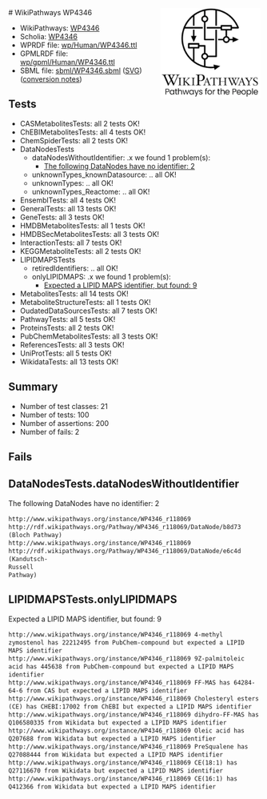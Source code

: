 <img style="float: right; width: 200px" src="../logo.png" />
# WikiPathways WP4346

* WikiPathways: [WP4346](https://identifiers.org/wikipathways:WP4346)
* Scholia: [WP4346](https://scholia.toolforge.org/wikipathways/WP4346)
* WPRDF file: [wp/Human/WP4346.ttl](../wp/Human/WP4346.ttl)
* GPMLRDF file: [wp/gpml/Human/WP4346.ttl](../wp/gpml/Human/WP4346.ttl)
* SBML file: [sbml/WP4346.sbml](../sbml/WP4346.sbml) ([SVG](../sbml/WP4346.svg)) ([conversion notes](../sbml/WP4346.txt))

## Tests
* CASMetabolitesTests: all 2 tests OK!
* ChEBIMetabolitesTests: all 4 tests OK!
* ChemSpiderTests: all 2 tests OK!
* DataNodesTests
    * dataNodesWithoutIdentifier: .x we found 1 problem(s):
        * [The following DataNodes have no identifier: 2](#d2d32fa1)
    * unknownTypes_knownDatasource: .. all OK!
    * unknownTypes: .. all OK!
    * unknownTypes_Reactome: .. all OK!
* EnsemblTests: all 4 tests OK!
* GeneralTests: all 13 tests OK!
* GeneTests: all 3 tests OK!
* HMDBMetabolitesTests: all 1 tests OK!
* HMDBSecMetabolitesTests: all 3 tests OK!
* InteractionTests: all 7 tests OK!
* KEGGMetaboliteTests: all 2 tests OK!
* LIPIDMAPSTests
    * retiredIdentifiers: .. all OK!
    * onlyLIPIDMAPS: .x we found 1 problem(s):
        * [Expected a LIPID MAPS identifier, but found: 9](#aafcae7a)
* MetabolitesTests: all 14 tests OK!
* MetaboliteStructureTests: all 1 tests OK!
* OudatedDataSourcesTests: all 7 tests OK!
* PathwayTests: all 5 tests OK!
* ProteinsTests: all 2 tests OK!
* PubChemMetabolitesTests: all 3 tests OK!
* ReferencesTests: all 3 tests OK!
* UniProtTests: all 5 tests OK!
* WikidataTests: all 13 tests OK!


## Summary

* Number of test classes: 21
* Number of tests: 100
* Number of assertions: 200
* Number of fails: 2

## Fails

<a name="d2d32fa1" />

## DataNodesTests.dataNodesWithoutIdentifier

The following DataNodes have no identifier: 2
```
http://www.wikipathways.org/instance/WP4346_r118069 http://rdf.wikipathways.org/Pathway/WP4346_r118069/DataNode/b8d73 (Bloch Pathway)
http://www.wikipathways.org/instance/WP4346_r118069 http://rdf.wikipathways.org/Pathway/WP4346_r118069/DataNode/e6c4d (Kandutsch-
Russell 
Pathway)
```

<a name="aafcae7a" />

## LIPIDMAPSTests.onlyLIPIDMAPS

Expected a LIPID MAPS identifier, but found: 9
```
http://www.wikipathways.org/instance/WP4346_r118069 4-methyl zymostenol has 22212495 from PubChem-compound but expected a LIPID MAPS identifier
http://www.wikipathways.org/instance/WP4346_r118069 9Z-palmitoleic acid has 445638 from PubChem-compound but expected a LIPID MAPS identifier
http://www.wikipathways.org/instance/WP4346_r118069 FF-MAS has 64284-64-6 from CAS but expected a LIPID MAPS identifier
http://www.wikipathways.org/instance/WP4346_r118069 Cholesteryl esters (CE) has CHEBI:17002 from ChEBI but expected a LIPID MAPS identifier
http://www.wikipathways.org/instance/WP4346_r118069 dihydro-FF-MAS has Q106580335 from Wikidata but expected a LIPID MAPS identifier
http://www.wikipathways.org/instance/WP4346_r118069 Oleic acid has Q207688 from Wikidata but expected a LIPID MAPS identifier
http://www.wikipathways.org/instance/WP4346_r118069 PreSqualene has Q27088444 from Wikidata but expected a LIPID MAPS identifier
http://www.wikipathways.org/instance/WP4346_r118069 CE(18:1) has Q27116670 from Wikidata but expected a LIPID MAPS identifier
http://www.wikipathways.org/instance/WP4346_r118069 CE(16:1) has Q412366 from Wikidata but expected a LIPID MAPS identifier
```

